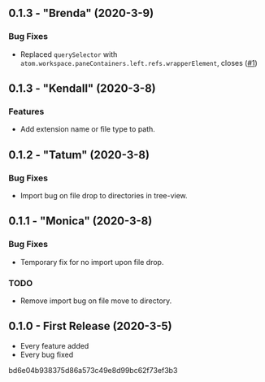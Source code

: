 
## 0.1.3 - "Brenda" (2020-3-9)

### Bug Fixes
* Replaced `querySelector` with `atom.workspace.paneContainers.left.refs.wrapperElement`, closes ([#1](https://github.com/ElecTreeFrying/javascript-drag-import/issues/1))

## 0.1.3 - "Kendall" (2020-3-8)

### Features
* Add extension name or file type to path.

## 0.1.2 - "Tatum" (2020-3-8)

### Bug Fixes
* Import bug on file drop to directories in tree-view.

## 0.1.1 - "Monica" (2020-3-8)

### Bug Fixes
* Temporary fix for no import upon file drop.

### TODO
* Remove import bug on file move to directory.

## 0.1.0 - First Release (2020-3-5)
* Every feature added
* Every bug fixed


bd6e04b938375d86a573c49e8d99bc62f73ef3b3
